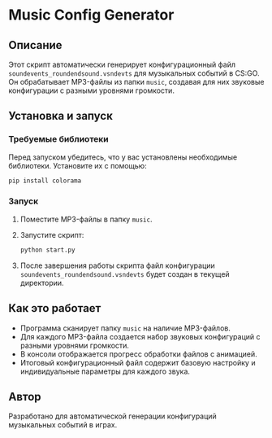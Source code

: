 # Music Config Generator

## Описание
Этот скрипт автоматически генерирует конфигурационный файл `soundevents_roundendsound.vsndevts` для музыкальных событий в CS:GO. Он обрабатывает MP3-файлы из папки `music`, создавая для них звуковые конфигурации с разными уровнями громкости.

## Установка и запуск
### Требуемые библиотеки
Перед запуском убедитесь, что у вас установлены необходимые библиотеки. Установите их с помощью:

```sh
pip install colorama
```

### Запуск
1. Поместите MP3-файлы в папку `music`.
2. Запустите скрипт:
   
   ```sh
   python start.py
   ```

3. После завершения работы скрипта файл конфигурации `soundevents_roundendsound.vsndevts` будет создан в текущей директории.

## Как это работает
- Программа сканирует папку `music` на наличие MP3-файлов.
- Для каждого MP3-файла создается набор звуковых конфигураций с разными уровнями громкости.
- В консоли отображается прогресс обработки файлов с анимацией.
- Итоговый конфигурационный файл содержит базовую настройку и индивидуальные параметры для каждого звука.

## Автор
Разработано для автоматической генерации конфигураций музыкальных событий в играх.

